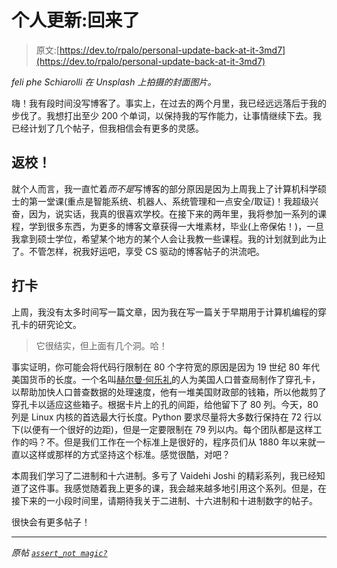 # 个人更新:回来了

> 原文:[https://dev.to/rpalo/personal-update-back-at-it-3md7](https://dev.to/rpalo/personal-update-back-at-it-3md7)

*feli phe Schiarolli 在 Unsplash 上拍摄的封面图片。*

嗨！我有段时间没写博客了。事实上，在过去的两个月里，我已经远远落后于我的步伐了。我想打出至少 200 个单词，以保持我的写作能力，让事情继续下去。我已经计划了几个帖子，但我相信会有更多的灵感。

## [](#back-to-school)返校！

就个人而言，我一直忙着*而不是*写博客的部分原因是因为上周我上了计算机科学硕士的第一堂课(重点是智能系统、机器人、系统管理和一点安全/取证)！我超级兴奋，因为，说实话，我真的很喜欢学校。在接下来的两年里，我将参加一系列的课程，学到很多东西，为更多的博客文章获得一大堆素材，毕业(上帝保佑！)，一旦我拿到硕士学位，希望某个地方的某个人会让我教一些课程。我的计划就到此为止了。不管怎样，祝我好运吧，享受 CS 驱动的博客帖子的洪流吧。

## [](#punch-cards)打卡

上周，我没有太多时间写一篇文章，因为我在写一篇关于早期用于计算机编程的穿孔卡的研究论文。

> 它很结实，但上面有几个洞。哈！

事实证明，你可能会将代码行限制在 80 个字符宽的原因是因为 19 世纪 80 年代美国货币的长度。一个名叫[赫尔曼·何乐礼](https://en.wikipedia.org/wiki/Herman_Hollerith)的人为美国人口普查局制作了穿孔卡，以帮助加快人口普查数据的处理速度，他有一堆美国财政部的钱箱，所以他裁剪了穿孔卡以适应这些箱子。根据卡片上的孔的间距，给他留下了 80 列。今天，80 列是 Linux 内核的首选最大行长度。Python 要求尽量将大多数行保持在 72 行以下(以便有一个很好的边距)，但是一定要限制在 79 列以内。每个团队都是这样工作的吗？不。但是我们工作在一个标准上是很好的，程序员们从 1880 年以来就一直以这样或那样的方式坚持这个标准。感觉很酷，对吧？

本周我们学习了二进制和十六进制。多亏了 Vaidehi Joshi 的精彩系列，我已经知道了这件事。我感觉随着我上更多的课，我会越来越多地引用这个系列。但是，在接下来的一小段时间里，请期待我关于二进制、十六进制和十进制数字的帖子。

很快会有更多帖子！

* * *

*原帖 [`assert_not magic?`](https://assertnotmagic.com/2018/09/06/back-at-it/)*